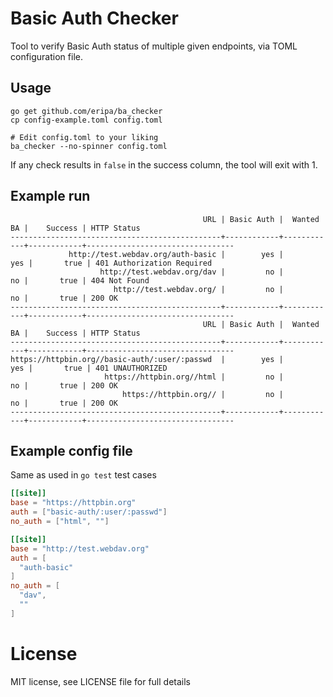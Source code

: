 # Basic Auth Checker

Tool to verify Basic Auth status of multiple given endpoints, via TOML configuration file.

## Usage


    go get github.com/eripa/ba_checker
    cp config-example.toml config.toml

    # Edit config.toml to your liking
    ba_checker --no-spinner config.toml


If any check results in `false` in the success column, the tool will exit with 1.

## Example run

                                               URL | Basic Auth |  Wanted BA |    Success | HTTP Status
    -----------------------------------------------+------------+------------+------------+---------------------------------
                 http://test.webdav.org/auth-basic |        yes |        yes |       true | 401 Authorization Required
                        http://test.webdav.org/dav |         no |         no |       true | 404 Not Found
                           http://test.webdav.org/ |         no |         no |       true | 200 OK
    -----------------------------------------------+------------+------------+------------+---------------------------------
                                               URL | Basic Auth |  Wanted BA |    Success | HTTP Status
    -----------------------------------------------+------------+------------+------------+---------------------------------
    https://httpbin.org//basic-auth/:user/:passwd  |        yes |        yes |       true | 401 UNAUTHORIZED
                         https://httpbin.org//html |         no |         no |       true | 200 OK
                             https://httpbin.org// |         no |         no |       true | 200 OK
    -----------------------------------------------+------------+------------+------------+---------------------------------


## Example config file

Same as used in `go test` test cases

```toml
[[site]]
base = "https://httpbin.org"
auth = ["basic-auth/:user/:passwd"]
no_auth = ["html", ""]

[[site]]
base = "http://test.webdav.org"
auth = [
  "auth-basic"
]
no_auth = [
  "dav",
  ""
]
```

# License

MIT license, see LICENSE file for full details
